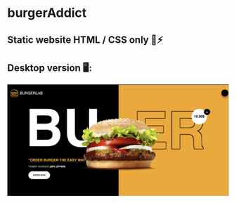 # burgerAddict

## Static website HTML / CSS only 🍔⚡️

## Desktop version 🖥: 
![burgerAddictDesktop](https://github.com/naodevtech/burgerAddict/blob/master/img/github/Capture%20d%E2%80%99%C3%A9cran%202020-04-29%20%C3%A0%2020.55.58.png)

